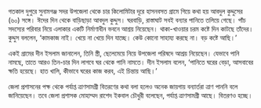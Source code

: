 গতকাল দুপুরে সুনামগঞ্জ সদর উপজেলা থেকে চার কিলোমিটার দূরে হাসনবসত গ্রামে গিয়ে কথা হয় আবদুল কুদ্দুসের (৬০) সঙ্গে। ঈদের দিন থেকে বাড়িছাড়া আবদুল কুদ্দুস। ঘরবাড়ি, রাস্তাঘাট সবই বন্যার পানিতে তলিয়ে গেছে। পাঁচ সদস্যের পরিবার নিয়ে এলাকার একটি নির্মাণাধীন ভবনে আশ্রয় নিয়েছেন। থাকা-খাওয়ার চরম কষ্টে দিন কাটছে তাঁদের। কুদ্দুস বললেন, ‘কামকাজ নাই। খেয়ে না খেয়ে দিন যাচ্ছে। কেউ কোনো সাহায্য করছে না। বড় কষ্টে আছি।’

একই গ্রামের দীন ইসলাম জানালেন, তিনি স্ত্রী, ছেলেমেয়ে নিয়ে উপজেলা পরিষদে আশ্রয় নিয়েছেন। যেভাবে পানি নামছে, তাতে আরও তিন-চার দিন লাগবে ঘর থেকে পানি নামতে। দীন ইসলাম বলেন, ‘পানিতে ঘরের বেড়া, আসবাবের ক্ষতি হয়েছে। হাত খালি, কীভাবে ঘরের কাজ করব, এই চিন্তায় আছি।’

জেলা প্রশাসনের পক্ষ থেকে পর্যাপ্ত ত্রাণসামগ্রী বিতরণের কথা বলা হলেও অনেক জায়গায় বন্যার্তরা ত্রাণ পাননি বলে জানিয়েছেন। তবে জেলা প্রশাসক মোহাম্মদ রাশেদ ইকবাল চৌধুরী বলেছেন, পর্যাপ্ত ত্রাণসামগ্রী আছে। বিতরণও হচ্ছে।

